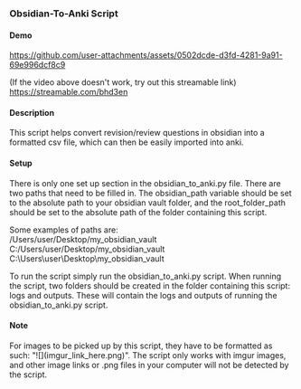 ### Obsidian-To-Anki Script

#### Demo
https://github.com/user-attachments/assets/0502dcde-d3fd-4281-9a91-69e996dcf8c9

(If the video above doesn't work, try out this streamable link) https://streamable.com/bhd3en


#### Description
This script helps convert revision/review questions in obsidian into a formatted csv file, which can then be easily imported into anki.

#### Setup
There is only one set up section in the obsidian_to_anki.py file. There are two paths that need to be filled in. The obsidian_path variable should be set to the absolute path to your obsidian vault folder, and the root_folder_path should be set to the absolute path of the folder containing this script. 

Some examples of paths are:  
/Users/user/Desktop/my_obsidian_vault   
C:/Users/user/Desktop/my_obsidian_vault  
C:\\Users\\user\\Desktop\\my_obsidian_vault  

To run the script simply run the obsidian_to_anki.py script.
When running the script, two folders should be created in the folder containing this script: logs and outputs. These will contain the logs and outputs of running the obsidian_to_anki.py script.

#### Note
For images to be picked up by this script, they have to be formatted as such: "\!\[\](imgur_link_here.png)". The script only works with imgur images, and other image links or .png files in your computer will not be detected by the script.
